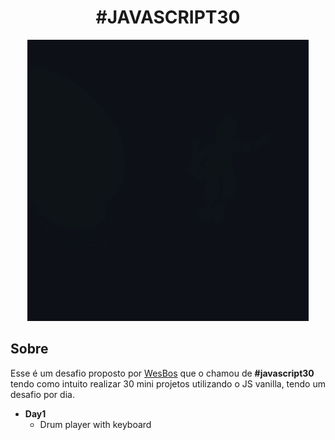 <h1 align="center">#JAVASCRIPT30</h1>

<div align="center">
  <img src=".github/Innovation.gif">
</div>

## Sobre
Esse é um desafio proposto por [WesBos](https://github.com/wesbos) que o chamou de **#javascript30** tendo como intuito realizar 30 mini projetos utilizando o JS vanilla, tendo um desafio por dia.

- **Day1**
  - Drum player with keyboard